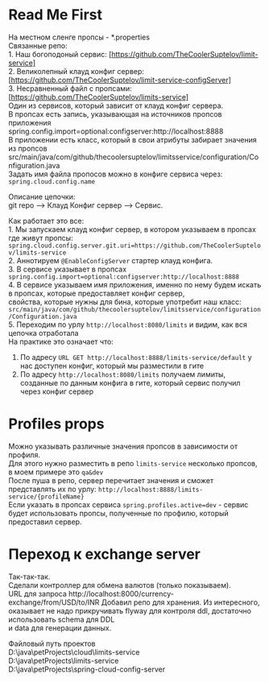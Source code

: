 # Read Me First
На местном сленге пропсы - *.properties  
Связанные репо:  
    1. Наш богоподоный сервис: [https://github.com/TheCoolerSuptelov/limit-service]  
    2. Великолепный клауд конфиг сервер: [https://github.com/TheCoolerSuptelov/limit-service-configServer]  
    3. Несравненный файл с пропсами: [https://github.com/TheCoolerSuptelov/limits-service]  
Один из сервисов, который зависит от клауд конфиг сервера.  
В пропсах есть запись, указывающая на источников пропсов приложения  
spring.config.import=optional:configserver:http://localhost:8888  
В приложении есть класс, который в свои атрибуты забирает значения из пропсов  
src/main/java/com/github/thecoolersuptelov/limitsservice/configuration/Configuration.java    
Задать имя файла пропосов можно в конфиге сервиса через: `spring.cloud.config.name`


Описание цепочки:  
git repo --> Клауд Конфиг сервер --> Сервис.  
  
Как работает это все:  
    1. Мы запускаем клауд конфиг сервер, в котором указываем в пропсах где живут пропсы:  
`spring.cloud.config.server.git.uri=https://github.com/TheCoolerSuptelov/limits-service`  
    2. Аннотируем `@EnableConfigServer` стартер клауд конфига.  
    3. В сервисе указывает в пропсах `spring.config.import=optional:configserver:http://localhost:8888`  
    4. В сервисе указываем имя приложения, именно по нему будем искать в пропсах, которые предоставляет конфиг сервер,  
    свойства, которые нужны для бина, которые употребит наш класс:  
    `src/main/java/com/github/thecoolersuptelov/limitsservice/configuration/Configuration.java`  
    5. Переходим по урлу `http://localhost:8080/limits` и видим, как вся цепочка отработала  
На практике это означает что:  
1. По адресу `URL GET http://localhost:8888/limits-service/default` у нас доступен конфиг, который мы разместили в гите  
2. По адресу `http://localhost:8080/limits` получаем лимиты, созданные по данным конфига в гите, который сервис получил  
через конфиг сервер

# Profiles props
Можно указывать различные значения пропсов в зависимости от профиля.  
Для этого нужно разместить в репо `limits-service` несколько пропсов, в моем примере это `qa&dev`  
После пуша в репо, сервер перечитает значения и сможет представлять их по урлу: `http://localhost:8888/limits-service/{profileName}`  
Если указать в пропсах сервиса `spring.profiles.active=dev` - сервис будет использовать пропсы, полученные по профилю, 
который предоставил сервер.  
  
# Переход к exchange server
Так-так-так.  
Сделали контроллер для обмена валютов (только показываем).  
URL для запроса http://localhost:8000/currency-exchange/from/USD/to/INR
Добавил репо для хранения. 
Из интересного, оказывает не надо прикручивать flyway для контроля ddl, достаточно использовать schema для DDL  
и data для генерации данных.
  
  
  
Файловый путь проектов  
D:\java\petProjects\cloud\limits-service  
D:\java\petProjects\limits-service  
D:\java\petProjects\spring-cloud-config-server
